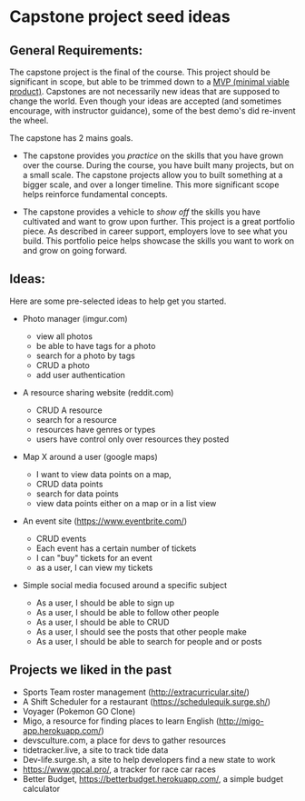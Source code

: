 # Capstone project seed ideas

## General Requirements:

The capstone project is the final of the course. This project should be significant in scope, but able to be trimmed down to a [MVP (minimal viable product)](https://www.freecodecamp.org/news/what-the-hell-does-minimum-viable-product-actually-mean-anyway-7d8f6a110f38/). Capstones are not necessarily new ideas that are supposed to change the world. Even though your ideas are accepted (and sometimes encourage, with instructor guidance), some of the best demo's did re-invent the wheel.

The capstone has 2 mains goals.

- The capstone provides you _practice_ on the skills that you have grown over the course. During the course, you have built many projects, but on a small scale. The capstone projects allow you to built something at a bigger scale, and over a longer timeline. This more significant scope helps reinforce fundamental concepts.

- The capstone provides a vehicle to _show off_ the skills you have cultivated and want to grow upon further. This project is a great portfolio piece. As described in career support, employers love to see what you build. This portfolio peice helps showcase the skills you want to work on and grow on going forward.

## Ideas:

Here are some pre-selected ideas to help get you started.

- Photo manager (imgur.com)

  - view all photos
  - be able to have tags for a photo
  - search for a photo by tags
  - CRUD a photo
  - add user authentication

- A resource sharing website (reddit.com)

  - CRUD A resource
  - search for a resource
  - resources have genres or types
  - users have control only over resources they posted

- Map X around a user (google maps)

  - I want to view data points on a map,
  - CRUD data points
  - search for data points
  - view data points either on a map or in a list view

- An event site (https://www.eventbrite.com/)

  - CRUD events
  - Each event has a certain number of tickets
  - I can "buy" tickets for an event
  - as a user, I can view my tickets

- Simple social media focused around a specific subject

  - As a user, I should be able to sign up
  - As a user, I should be able to follow other people
  - As a user, I should be able to CRUD
  - As a user, I should see the posts that other people make
  - As a user, I should be able to search for people and or posts

## Projects we liked in the past

- Sports Team roster management (http://extracurricular.site/)
- A Shift Scheduler for a restaurant (https://schedulequik.surge.sh/)
- Voyager (Pokemon GO Clone)
- Migo, a resource for finding places to learn English (http://migo-app.herokuapp.com/)
- devsculture.com, a place for devs to gather resources
- tidetracker.live, a site to track tide data
- Dev-life.surge.sh, a site to help developers find a new state to work
- https://www.gpcal.pro/, a tracker for race car races
- Better Budget, https://betterbudget.herokuapp.com/, a simple budget calculator
